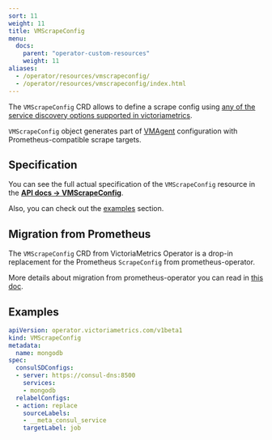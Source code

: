 ```yaml
---
sort: 11
weight: 11
title: VMScrapeConfig
menu:
  docs:
    parent: "operator-custom-resources"
    weight: 11
aliases:
  - /operator/resources/vmscrapeconfig/
  - /operator/resources/vmscrapeconfig/index.html
---
```

The `VMScrapeConfig` CRD allows to define a scrape config using [any of the service discovery options supported in victoriametrics](https://github.com/VictoriaMetrics/VictoriaMetrics/tree/master/docs/sd_configs.md).

`VMScrapeConfig` object generates part of [VMAgent](https://github.com/VictoriaMetrics/VictoriaMetrics/tree/master/docs/vmagent.md) configuration with Prometheus-compatible scrape targets.

## Specification

You can see the full actual specification of the `VMScrapeConfig` resource in
the **[API docs -> VMScrapeConfig](../api.md#vmscrapeconfig)**.

Also, you can check out the [examples](#examples) section.

## Migration from Prometheus

The `VMScrapeConfig` CRD from VictoriaMetrics Operator is a drop-in replacement 
for the Prometheus `ScrapeConfig` from prometheus-operator.

More details about migration from prometheus-operator you can read in [this doc](../migration.md).

## Examples

```yaml
apiVersion: operator.victoriametrics.com/v1beta1
kind: VMScrapeConfig
metadata:
  name: mongodb
spec:
  consulSDConfigs:
  - server: https://consul-dns:8500
    services:
    - mongodb
  relabelConfigs:
  - action: replace
    sourceLabels:
    - __meta_consul_service
    targetLabel: job
```
